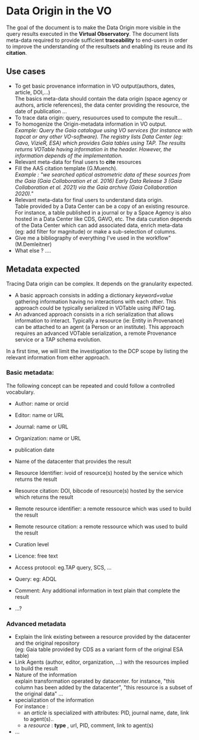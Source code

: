 # Data Origin in the VO

The goal of the document is to make the Data Origin more visible in
the query results executed in the **Virtual Observatory**. The document lists
meta-data required to provide sufficient **traceability** to end-users in order to
improve the understanding of the resultsets and enabling its reuse and its
**citation**.


## Use cases


- To get basic provenance information in VO output(authors, dates, article, DOI,...)<br/>
The basics meta-data should contain the data origin (space agency or
authors, article references), the data center providing the resource, the date
of publication ...
- To trace data origin: query, resuources used to compute the result...
- To homogenize the Origin-metadata information in VO output.<br/>
*Example: Query the Gaia catalogue using VO services (for instance
with topcat or any other VO-software). The registry lists Data Center
(eg: Gavo, VizieR, ESA) which provides Gaia tables using TAP. The
results returns VOTable having information in the header. However,
the information depends of the implementation.*
- Relevant meta-data for final users to **cite** resources
- Fill the AAS citation template (G.Muench).<br/>
*Example : "we searched optical astrometric data of these sources from
the Gaia (Gaia Collaboration et al. 2016) Early Data Release 3 (Gaia
Collaboration et al. 2021) via the Gaia archive (Gaia Collaboration
2020)."*
- Relevant meta-data for final users to understand data origin.<br/>
Table provided by a Data Center can be a copy of an existing resource.
For instance, a table published in a journal or by a Space Agency is
also hosted in a Data Center like CDS, GAVO, etc. The data curation
depends of the Data Center which can add associated data, enrich
meta-data (eg: add filter for magnitude) or make a sub-selection of
columns.
- Give me a bibliography of everything I've used in the workflow" (M.Demleitner)
- <span class='color:red'>What else ? ....</span>

## Metadata expected
Tracing Data origin can be complex. It depends on the granularity expected.
- A basic approach consists in adding a dictionary *keyword=value* gathering information having no interactions with each other. This approach could be typically serialized in VOTable using *INFO* tag. 
- An advanced approach consists in a rich serialization that allows information to interact. Typically a resource (ie: Entity in Provenance) can be attached to an agent (a Person or an institute).
This approach requires an advanced VOTable serialization, a remote Provenance service or a TAP schema evolution.

In a first time, we will limit the investigation to the DCP scope by listing the relevant information from either approach.

### Basic metadata:
The following concept can be repeated and could follow a controlled vocabulary.

- Author: name or orcid
- Editor: name or URL
- Journal: name or URL
- Organization: name or URL
- publication date

- Name of the datacenter that provides the result
- Resource Identifier: ivoid of resource(s) hosted by the service which returns the result
- Resource citation: DOI, bibcode of resource(s) hosted by the service which returns the result
- Remote resource identifier: a remote ressource which was used to build the result
- Remote resource citation: a remote ressource which was used to build the result

- Curation level
- Licence: free text
- Access protocol: eg.TAP query, SCS, ...
- Query: eg: ADQL

- Comment: Any additional information in text plain that complete the result
- ...?


### Advanced metadata
- Explain the link existing between a resource provided by the datacenter and the original repository <br/>
(eg: Gaia table provided by CDS as a variant form of the original ESA table)
- Link Agents (author, editor, organization, ...) with the resources implied to build the result
- Nature of the information <br/>
explain transformation operated by datacenter. 
for instance, "this column has been added by the datacenter", "this resource is a subset of the original data" ...
- specialization of the information<br/>
For instance :
    - an *article* is specialized with attributes: PID, journal name, date, link to agent(s)..
    - a *resource* : **type** , url, PID, comment, link to agent(s)
- ...


